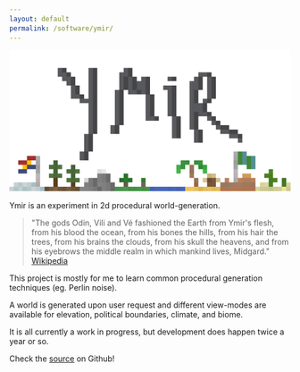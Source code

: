 ```yaml
---
layout: default
permalink: /software/ymir/
---
```


![ymirLogo](/assets/programming/ymirLogo.png)

Ymir is an experiment in 2d procedural world-generation.

> "The gods Odin, Vili and Vé fashioned the Earth from Ymir's flesh, from his blood the ocean, from his bones the hills, from his hair the trees, from his brains the clouds, from his skull the heavens, and from his eyebrows the middle realm in which mankind lives, Midgard."
>    [Wikipedia](https://en.wikipedia.org/wiki/Ymir)

This project is mostly for me to learn common procedural generation techniques (eg. Perlin noise).

A world is generated upon user request and different view-modes are available for elevation, political boundaries, climate, and biome.

It is all currently a work in progress, but development does happen twice a year or so.

Check the [source](https://github.com/karledramberg/ymir) on Github!

